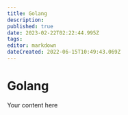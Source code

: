 ```yaml
---
title: Golang
description: 
published: true
date: 2023-02-22T02:22:44.995Z
tags: 
editor: markdown
dateCreated: 2022-06-15T10:49:43.069Z
---
```


# Golang
Your content here